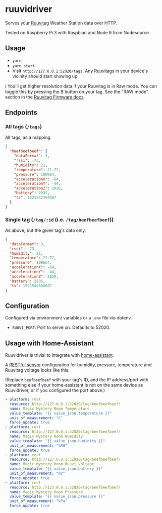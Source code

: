 # ruuvidriver

Serves your [Ruuvitag](https://tag.ruuvi.com/) Weather Station data over HTTP.

Tested on Raspberry Pi 3 with Raspbian and Node 9 from Nodesource.

## Usage

- `yarn`
- `yarn start`
- Visit `http://127.0.0.1:52020/tags`. Any Ruuvitags in your device's vicinity should start showing up.

:information_source: You'll get higher resolution data if your Ruuvitag is in Raw mode. You can toggle this by pressing the B button on your tag. See the "RAW mode" section in the [Ruuvitag Firmware docs](https://lab.ruuvi.com/ruuvitag-fw/).

## Endpoints

### All tags (`/tags`)

All tags, as a mapping:

```json
{
  "beefbeefbeef": {
    "dataFormat": 3,
    "rssi": -73,
    "humidity": 21,
    "temperature": 21.72,
    "pressure": 100664,
    "accelerationX": -64,
    "accelerationY": -44,
    "accelerationZ": 1020,
    "battery": 2935,
    "ts": 1521542394667
  }
}
```

### Single tag (`/tag/:id` (i.e. `/tag/beefbeefbeef`))

As above, but the given tag's data only.

```json
{
  "dataFormat": 3,
  "rssi": -73,
  "humidity": 21,
  "temperature": 21.72,
  "pressure": 100664,
  "accelerationX": -64,
  "accelerationY": -44,
  "accelerationZ": 1020,
  "battery": 2935,
  "ts": 1521542394667
}
```

## Configuration

Configured via environment variables or a `.env` file via dotenv.

- `RUUVI_PORT`: Port to serve on. Defaults to 52020.

## Usage with Home-Assistant

Ruuvidriver is trivial to integrate with [home-assistant](https://home-assistant.io).

A [RESTful sensor](https://home-assistant.io/components/sensor.rest/) configuration for
humidity, pressure, temperature and Ruuvitag voltage looks like this.

(Replace `beefbeefbeef` with your tag's ID, and the IP address/port with something else
if your home-assistant is not on the same device as Ruuvidriver, or if you configured
the port above.)

```yaml
- platform: rest
  resource: http://127.0.0.1:52020/tag/beefbeefbeef/
  name: Magic Mystery Room Temperature
  value_template: "{{ value_json.temperature }}"
  unit_of_measurement: "C"
  force_update: true
- platform: rest
  resource: http://127.0.0.1:52020/tag/beefbeefbeef/
  name: Magic Mystery Room Humidity
  value_template: "{{ value_json.humidity }}"
  unit_of_measurement: "%RH"
  force_update: true
- platform: rest
  resource: http://127.0.0.1:52020/tag/beefbeefbeef/
  name: Magic Mystery Room Ruuvi Voltage
  value_template: "{{ value_json.battery }}"
  unit_of_measurement: "mV"
  force_update: true
- platform: rest
  resource: http://127.0.0.1:52020/tag/beefbeefbeef/
  name: Magic Mystery Room Pressure
  value_template: "{{ value_json.pressure }}"
  unit_of_measurement: "kPa"
  force_update: true
```
